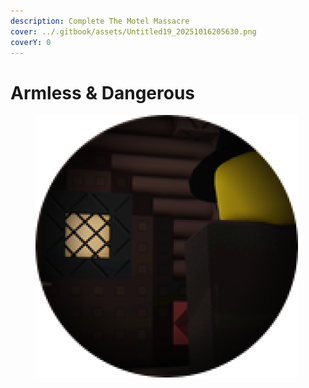 ```yaml
---
description: Complete The Motel Massacre
cover: ../.gitbook/assets/Untitled19_20251016205630.png
coverY: 0
---
```


# Armless & Dangerous

<figure><img src="../.gitbook/assets/image (1) (1) (1) (1) (1).png" alt=""><figcaption></figcaption></figure>
